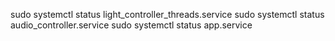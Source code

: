 


sudo systemctl status light_controller_threads.service
sudo systemctl status audio_controller.service
sudo systemctl status app.service
